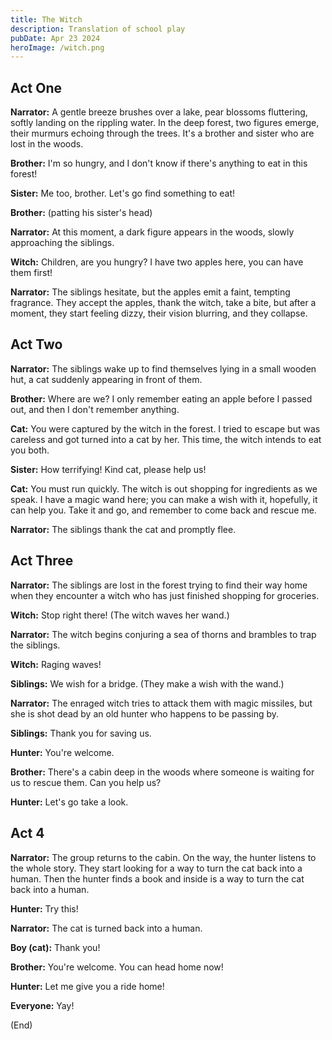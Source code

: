 ```yaml
---
title: The Witch
description: Translation of school play
pubDate: Apr 23 2024
heroImage: /witch.png
---
```


## Act One

**Narrator:** A gentle breeze brushes over a lake, pear blossoms fluttering, softly landing on the rippling water. In the deep forest, two figures emerge, their murmurs echoing through the trees. It's a brother and sister who are lost in the woods.

**Brother:** I'm so hungry, and I don't know if there's anything to eat in this forest!

**Sister:** Me too, brother. Let's go find something to eat!

**Brother:** (patting his sister's head)

**Narrator:** At this moment, a dark figure appears in the woods, slowly approaching the siblings.

**Witch:** Children, are you hungry? I have two apples here, you can have them first!

**Narrator:** The siblings hesitate, but the apples emit a faint, tempting fragrance. They accept the apples, thank the witch, take a bite, but after a moment, they start feeling dizzy, their vision blurring, and they collapse.

## Act Two

**Narrator:** The siblings wake up to find themselves lying in a small wooden hut, a cat suddenly appearing in front of them.

**Brother:** Where are we? I only remember eating an apple before I passed out, and then I don't remember anything.

**Cat:** You were captured by the witch in the forest. I tried to escape but was careless and got turned into a cat by her. This time, the witch intends to eat you both.

**Sister:** How terrifying! Kind cat, please help us!

**Cat:** You must run quickly. The witch is out shopping for ingredients as we speak. I have a magic wand here; you can make a wish with it, hopefully, it can help you. Take it and go, and remember to come back and rescue me.

**Narrator:** The siblings thank the cat and promptly flee.

## Act Three

**Narrator:** The siblings are lost in the forest trying to find their way home when they encounter a witch who has just finished shopping for groceries.

**Witch:** Stop right there! (The witch waves her wand.)

**Narrator:** The witch begins conjuring a sea of thorns and brambles to trap the siblings.

**Witch:** Raging waves!

**Siblings:** We wish for a bridge. (They make a wish with the wand.)

**Narrator:** The enraged witch tries to attack them with magic missiles, but she is shot dead by an old hunter who happens to be passing by.

**Siblings:** Thank you for saving us.

**Hunter:** You're welcome.

**Brother:** There's a cabin deep in the woods where someone is waiting for us to rescue them. Can you help us?

**Hunter:** Let's go take a look.

## Act 4

**Narrator:** The group returns to the cabin. On the way, the hunter listens to the whole story. They start looking for a way to turn the cat back into a human. Then the hunter finds a book and inside is a way to turn the cat back into a human.

**Hunter:** Try this!

**Narrator:** The cat is turned back into a human.

**Boy (cat):** Thank you!

**Brother:** You're welcome. You can head home now!

**Hunter:** Let me give you a ride home!

**Everyone:** Yay!

(End)
